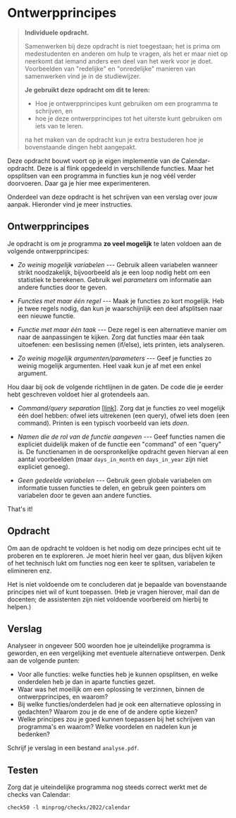 # Ontwerpprincipes

> **Individuele opdracht.**
>
> Samenwerken bij deze opdracht is niet toegestaan; het is prima om medestudenten en anderen om hulp te vragen, als het er maar niet op neerkomt dat iemand anders een deel van het werk voor je doet. Voorbeelden van "redelijke" en "onredelijke" manieren van samenwerken vind je in de studiewijzer.
>
> **Je gebruikt deze opdracht om dit te leren:**
>
> - Hoe je ontwerpprincipes kunt gebruiken om een programma te schrijven, en
> - hoe je deze ontwerpprincipes tot het uiterste kunt gebruiken om iets van te leren.
>
> na het maken van de opdracht kun je extra bestuderen hoe je bovenstaande dingen hebt aangepakt.

Deze opdracht bouwt voort op je eigen implementie van de Calendar-opdracht. Deze is al flink opgedeeld in verschillende functies. Maar het opsplitsen van een programma in functies kun je nog véél verder doorvoeren. Daar ga je hier mee experimenteren.

Onderdeel van deze opdracht is het schrijven van een verslag over jouw aanpak. Hieronder vind je meer instructies.

## Ontwerpprincipes

Je opdracht is om je programma **zo veel mogelijk** te laten voldoen aan de volgende ontwerpprincipes:

- _Zo weinig mogelijk variabelen_ --- Gebruik alleen variabelen wanneer strikt noodzakelijk, bijvoorbeeld als je een loop nodig hebt om een statistiek te berekenen. Gebruik wel _parameters_ om informatie aan andere functies door te geven.

- _Functies met maar één regel_ --- Maak je functies zo kort mogelijk. Heb je twee regels nodig, dan kun je waarschijnlijk een deel afsplitsen naar een nieuwe functie.

- _Functie met maar één taak_ --- Deze regel is een alternatieve manier om naar de aanpassingen te kijken. Zorg dat functies maar één taak uitoefenen: een beslissing nemen (if/else), iets printen, iets analyseren.

- _Zo weinig mogelijk argumenten/parameters_ --- Geef je functies zo weinig mogelijk argumenten. Heel vaak kun je af met een enkel argument.

Hou daar bij ook de volgende richtlijnen in de gaten. De code die je eerder hebt geschreven voldoet hier al grotendeels aan.

- _Command/query separation_ [[link](https://martinfowler.com/bliki/CommandQuerySeparation.html)]. Zorg dat je functies zo veel mogelijk één doel hebben: ofwel iets uitrekenen (een query), ofwel iets doen (een command). Printen is een typisch voorbeeld van iets _doen_.

- _Namen die de rol van de functie aangeven_ --- Geef functies namen die expliciet duidelijk maken of de functie een "command" of een "query" is. De functienamen in de oorspronkelijke opdracht geven hiervan al een aantal voorbeelden (maar `days_in_month` en `days_in_year` zijn niet expliciet genoeg).

- _Geen gedeelde variabelen_ --- Gebruik geen globale variabelen om informatie tussen functies te delen, en gebruik geen pointers om variabelen door te geven aan andere functies.

That's it!

## Opdracht

Om aan de opdracht te voldoen is het nodig om deze principes echt uit te proberen en te exploreren. Je moet hierin heel ver gaan, dus blijven kijken of het technisch lukt om functies nog een keer te splitsen, variabelen te elimineren enz.

Het is niet voldoende om te concluderen dat je bepaalde van bovenstaande principes niet wil of kunt toepassen. (Heb je vragen hierover, mail dan de docenten; de assistenten zijn niet voldoende voorbereid om hierbij te helpen.)

## Verslag

Analyseer in ongeveer 500 woorden hoe je uiteindelijke programma is geworden, en een vergelijking met eventuele alternatieve ontwerpen. Denk aan de volgende punten:

- Voor alle functies: welke functies heb je kunnen opsplitsen, en welke onderdelen heb je dan in aparte functies gezet.
- Waar was het moeilijk om een oplossing te verzinnen, binnen de ontwerpprincipes, en waarom?
- Bij welke functies/onderdelen had je ook een alternatieve oplossing in gedachten? Waarom zou je de ene of de andere optie kiezen?
- Welke principes zou je goed kunnen toepassen bij het schrijven van programma's en waarom? Welke voordelen en nadelen kun je bedenken?

Schrijf je verslag in een bestand `analyse.pdf`.

## Testen

Zorg dat je uiteindelijke programma nog steeds correct werkt met de checks van Calendar:

    check50 -l minprog/checks/2022/calendar

